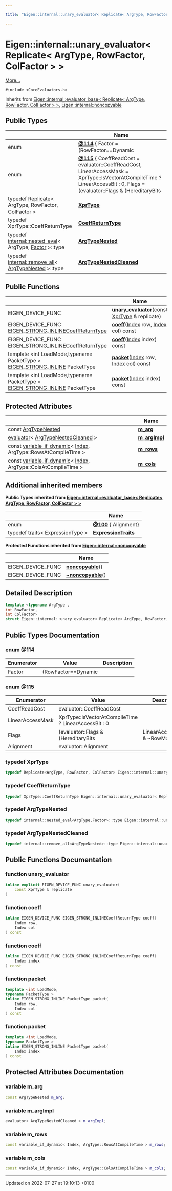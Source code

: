 ```yaml
---

title: "Eigen::internal::unary_evaluator< Replicate< ArgType, RowFactor, ColFactor > >"

---
```


# Eigen::internal::unary_evaluator< Replicate< ArgType, RowFactor, ColFactor > >



 [More...](#detailed-description)


`#include <CoreEvaluators.h>`

Inherits from [Eigen::internal::evaluator_base< Replicate< ArgType, RowFactor, ColFactor > >](http://example.org/classes/structeigen_1_1internal_1_1evaluator__base/), [Eigen::internal::noncopyable](http://example.org/classes/classeigen_1_1internal_1_1noncopyable/)

## Public Types

|                | Name           |
| -------------- | -------------- |
| enum| **[@114](http://example.org/classes/structeigen_1_1internal_1_1unary__evaluator_3_01replicate_3_01argtype_00_01rowfactor_00_01colfactor_01_4_01_4/#enum-@114)** { Factor = (RowFactor==Dynamic || ColFactor==Dynamic) ? Dynamic : RowFactor*ColFactor} |
| enum| **[@115](http://example.org/classes/structeigen_1_1internal_1_1unary__evaluator_3_01replicate_3_01argtype_00_01rowfactor_00_01colfactor_01_4_01_4/#enum-@115)** { CoeffReadCost = evaluator<ArgTypeNestedCleaned>::CoeffReadCost, LinearAccessMask = XprType::IsVectorAtCompileTime ? LinearAccessBit : 0, Flags = (evaluator<ArgTypeNestedCleaned>::Flags & (HereditaryBits|LinearAccessMask) & ~RowMajorBit) | (traits<XprType>::Flags & RowMajorBit), Alignment = evaluator<ArgTypeNestedCleaned>::Alignment} |
| typedef <a href="http://example.org/classes/classeigen_1_1replicate/">Replicate</a>< ArgType, RowFactor, ColFactor > | **[XprType](http://example.org/classes/structeigen_1_1internal_1_1unary__evaluator_3_01replicate_3_01argtype_00_01rowfactor_00_01colfactor_01_4_01_4/#typedef-xprtype)**  |
| typedef XprType::CoeffReturnType | **[CoeffReturnType](http://example.org/classes/structeigen_1_1internal_1_1unary__evaluator_3_01replicate_3_01argtype_00_01rowfactor_00_01colfactor_01_4_01_4/#typedef-coeffreturntype)**  |
| typedef <a href="http://example.org/classes/structeigen_1_1internal_1_1nested__eval/">internal::nested_eval</a>< ArgType, <a href="http://example.org/classes/structeigen_1_1internal_1_1unary__evaluator_3_01replicate_3_01argtype_00_01rowfactor_00_01colfactor_01_4_01_4/#enumvalue-factor">Factor</a> >::type | **[ArgTypeNested](http://example.org/classes/structeigen_1_1internal_1_1unary__evaluator_3_01replicate_3_01argtype_00_01rowfactor_00_01colfactor_01_4_01_4/#typedef-argtypenested)**  |
| typedef <a href="http://example.org/classes/structeigen_1_1internal_1_1remove__all/">internal::remove_all</a>< <a href="http://example.org/classes/structeigen_1_1internal_1_1unary__evaluator_3_01replicate_3_01argtype_00_01rowfactor_00_01colfactor_01_4_01_4/#typedef-argtypenested">ArgTypeNested</a> >::type | **[ArgTypeNestedCleaned](http://example.org/classes/structeigen_1_1internal_1_1unary__evaluator_3_01replicate_3_01argtype_00_01rowfactor_00_01colfactor_01_4_01_4/#typedef-argtypenestedcleaned)**  |

## Public Functions

|                | Name           |
| -------------- | -------------- |
| EIGEN_DEVICE_FUNC | **[unary_evaluator](http://example.org/classes/structeigen_1_1internal_1_1unary__evaluator_3_01replicate_3_01argtype_00_01rowfactor_00_01colfactor_01_4_01_4/#function-unary-evaluator)**(const <a href="http://example.org/classes/structeigen_1_1internal_1_1unary__evaluator_3_01replicate_3_01argtype_00_01rowfactor_00_01colfactor_01_4_01_4/#typedef-xprtype">XprType</a> & replicate) |
| EIGEN_DEVICE_FUNC <a href="http://example.org/files/macros_8h/#define-eigen-strong-inline">EIGEN_STRONG_INLINE</a><a href="http://example.org/classes/structeigen_1_1internal_1_1unary__evaluator_3_01replicate_3_01argtype_00_01rowfactor_00_01colfactor_01_4_01_4/#typedef-coeffreturntype">CoeffReturnType</a> | **[coeff](http://example.org/classes/structeigen_1_1internal_1_1unary__evaluator_3_01replicate_3_01argtype_00_01rowfactor_00_01colfactor_01_4_01_4/#function-coeff)**(<a href="http://example.org/namespaces/namespaceeigen/#typedef-index">Index</a> row, <a href="http://example.org/namespaces/namespaceeigen/#typedef-index">Index</a> col) const |
| EIGEN_DEVICE_FUNC <a href="http://example.org/files/macros_8h/#define-eigen-strong-inline">EIGEN_STRONG_INLINE</a><a href="http://example.org/classes/structeigen_1_1internal_1_1unary__evaluator_3_01replicate_3_01argtype_00_01rowfactor_00_01colfactor_01_4_01_4/#typedef-coeffreturntype">CoeffReturnType</a> | **[coeff](http://example.org/classes/structeigen_1_1internal_1_1unary__evaluator_3_01replicate_3_01argtype_00_01rowfactor_00_01colfactor_01_4_01_4/#function-coeff)**(<a href="http://example.org/namespaces/namespaceeigen/#typedef-index">Index</a> index) const |
| template <int LoadMode,typename PacketType \> <br><a href="http://example.org/files/macros_8h/#define-eigen-strong-inline">EIGEN_STRONG_INLINE</a> PacketType | **[packet](http://example.org/classes/structeigen_1_1internal_1_1unary__evaluator_3_01replicate_3_01argtype_00_01rowfactor_00_01colfactor_01_4_01_4/#function-packet)**(<a href="http://example.org/namespaces/namespaceeigen/#typedef-index">Index</a> row, <a href="http://example.org/namespaces/namespaceeigen/#typedef-index">Index</a> col) const |
| template <int LoadMode,typename PacketType \> <br><a href="http://example.org/files/macros_8h/#define-eigen-strong-inline">EIGEN_STRONG_INLINE</a> PacketType | **[packet](http://example.org/classes/structeigen_1_1internal_1_1unary__evaluator_3_01replicate_3_01argtype_00_01rowfactor_00_01colfactor_01_4_01_4/#function-packet)**(<a href="http://example.org/namespaces/namespaceeigen/#typedef-index">Index</a> index) const |

## Protected Attributes

|                | Name           |
| -------------- | -------------- |
| const <a href="http://example.org/classes/structeigen_1_1internal_1_1unary__evaluator_3_01replicate_3_01argtype_00_01rowfactor_00_01colfactor_01_4_01_4/#typedef-argtypenested">ArgTypeNested</a> | **[m_arg](http://example.org/classes/structeigen_1_1internal_1_1unary__evaluator_3_01replicate_3_01argtype_00_01rowfactor_00_01colfactor_01_4_01_4/#variable-m-arg)**  |
| <a href="http://example.org/classes/structeigen_1_1internal_1_1evaluator/">evaluator</a>< <a href="http://example.org/classes/structeigen_1_1internal_1_1unary__evaluator_3_01replicate_3_01argtype_00_01rowfactor_00_01colfactor_01_4_01_4/#typedef-argtypenestedcleaned">ArgTypeNestedCleaned</a> > | **[m_argImpl](http://example.org/classes/structeigen_1_1internal_1_1unary__evaluator_3_01replicate_3_01argtype_00_01rowfactor_00_01colfactor_01_4_01_4/#variable-m-argimpl)**  |
| const <a href="http://example.org/classes/classeigen_1_1internal_1_1variable__if__dynamic/">variable_if_dynamic</a>< <a href="http://example.org/namespaces/namespaceeigen/#typedef-index">Index</a>, ArgType::RowsAtCompileTime > | **[m_rows](http://example.org/classes/structeigen_1_1internal_1_1unary__evaluator_3_01replicate_3_01argtype_00_01rowfactor_00_01colfactor_01_4_01_4/#variable-m-rows)**  |
| const <a href="http://example.org/classes/classeigen_1_1internal_1_1variable__if__dynamic/">variable_if_dynamic</a>< <a href="http://example.org/namespaces/namespaceeigen/#typedef-index">Index</a>, ArgType::ColsAtCompileTime > | **[m_cols](http://example.org/classes/structeigen_1_1internal_1_1unary__evaluator_3_01replicate_3_01argtype_00_01rowfactor_00_01colfactor_01_4_01_4/#variable-m-cols)**  |

## Additional inherited members

**Public Types inherited from [Eigen::internal::evaluator_base< Replicate< ArgType, RowFactor, ColFactor > >](http://example.org/classes/structeigen_1_1internal_1_1evaluator__base/)**

|                | Name           |
| -------------- | -------------- |
| enum| **[@100](http://example.org/classes/structeigen_1_1internal_1_1evaluator__base/#enum-@100)** { Alignment} |
| typedef <a href="http://example.org/classes/structeigen_1_1internal_1_1traits/">traits</a>< ExpressionType > | **[ExpressionTraits](http://example.org/classes/structeigen_1_1internal_1_1evaluator__base/#typedef-expressiontraits)**  |

**Protected Functions inherited from [Eigen::internal::noncopyable](http://example.org/classes/classeigen_1_1internal_1_1noncopyable/)**

|                | Name           |
| -------------- | -------------- |
| EIGEN_DEVICE_FUNC | **[noncopyable](http://example.org/classes/classeigen_1_1internal_1_1noncopyable/#function-noncopyable)**() |
| EIGEN_DEVICE_FUNC | **[~noncopyable](http://example.org/classes/classeigen_1_1internal_1_1noncopyable/#function-~noncopyable)**() |


## Detailed Description

```cpp
template <typename ArgType ,
int RowFactor,
int ColFactor>
struct Eigen::internal::unary_evaluator< Replicate< ArgType, RowFactor, ColFactor > >;
```

## Public Types Documentation

### enum @114

| Enumerator | Value | Description |
| ---------- | ----- | ----------- |
| Factor | (RowFactor==Dynamic || ColFactor==Dynamic) ? Dynamic : RowFactor*ColFactor|   |




### enum @115

| Enumerator | Value | Description |
| ---------- | ----- | ----------- |
| CoeffReadCost | evaluator<ArgTypeNestedCleaned>::CoeffReadCost|   |
| LinearAccessMask | XprType::IsVectorAtCompileTime ? LinearAccessBit : 0|   |
| Flags | (evaluator<ArgTypeNestedCleaned>::Flags & (HereditaryBits|LinearAccessMask) & ~RowMajorBit) | (traits<XprType>::Flags & RowMajorBit)|   |
| Alignment | evaluator<ArgTypeNestedCleaned>::Alignment|   |




### typedef XprType

```cpp
typedef Replicate<ArgType, RowFactor, ColFactor> Eigen::internal::unary_evaluator< Replicate< ArgType, RowFactor, ColFactor > >::XprType;
```


### typedef CoeffReturnType

```cpp
typedef XprType::CoeffReturnType Eigen::internal::unary_evaluator< Replicate< ArgType, RowFactor, ColFactor > >::CoeffReturnType;
```


### typedef ArgTypeNested

```cpp
typedef internal::nested_eval<ArgType,Factor>::type Eigen::internal::unary_evaluator< Replicate< ArgType, RowFactor, ColFactor > >::ArgTypeNested;
```


### typedef ArgTypeNestedCleaned

```cpp
typedef internal::remove_all<ArgTypeNested>::type Eigen::internal::unary_evaluator< Replicate< ArgType, RowFactor, ColFactor > >::ArgTypeNestedCleaned;
```


## Public Functions Documentation

### function unary_evaluator

```cpp
inline explicit EIGEN_DEVICE_FUNC unary_evaluator(
    const XprType & replicate
)
```


### function coeff

```cpp
inline EIGEN_DEVICE_FUNC EIGEN_STRONG_INLINECoeffReturnType coeff(
    Index row,
    Index col
) const
```


### function coeff

```cpp
inline EIGEN_DEVICE_FUNC EIGEN_STRONG_INLINECoeffReturnType coeff(
    Index index
) const
```


### function packet

```cpp
template <int LoadMode,
typename PacketType >
inline EIGEN_STRONG_INLINE PacketType packet(
    Index row,
    Index col
) const
```


### function packet

```cpp
template <int LoadMode,
typename PacketType >
inline EIGEN_STRONG_INLINE PacketType packet(
    Index index
) const
```


## Protected Attributes Documentation

### variable m_arg

```cpp
const ArgTypeNested m_arg;
```


### variable m_argImpl

```cpp
evaluator< ArgTypeNestedCleaned > m_argImpl;
```


### variable m_rows

```cpp
const variable_if_dynamic< Index, ArgType::RowsAtCompileTime > m_rows;
```


### variable m_cols

```cpp
const variable_if_dynamic< Index, ArgType::ColsAtCompileTime > m_cols;
```


-------------------------------

Updated on 2022-07-27 at 19:10:13 +0100
